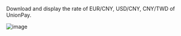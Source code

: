 Download and display the rate of EUR/CNY, USD/CNY, CNY/TWD of UnionPay.

![image](https://raw.github.com/YsChiao/UnionPay-Rates/master/Layout.png, "layout")
